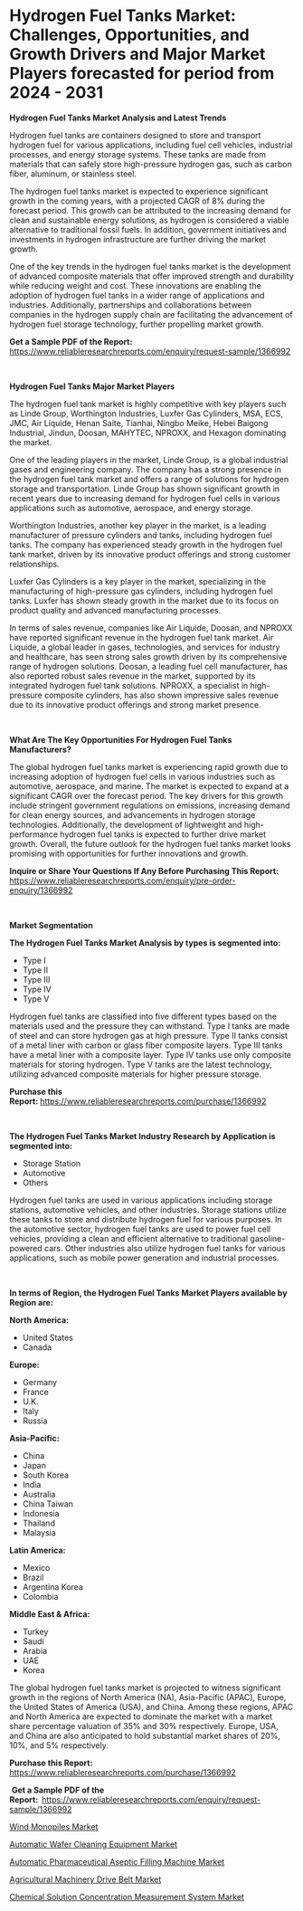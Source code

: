 <p><h1>Hydrogen Fuel Tanks Market: Challenges, Opportunities, and Growth Drivers and Major Market Players forecasted for period from 2024 - 2031</h1></p><p><strong>Hydrogen Fuel Tanks Market Analysis and Latest Trends</strong></p>
<p><p>Hydrogen fuel tanks are containers designed to store and transport hydrogen fuel for various applications, including fuel cell vehicles, industrial processes, and energy storage systems. These tanks are made from materials that can safely store high-pressure hydrogen gas, such as carbon fiber, aluminum, or stainless steel.</p><p>The hydrogen fuel tanks market is expected to experience significant growth in the coming years, with a projected CAGR of 8% during the forecast period. This growth can be attributed to the increasing demand for clean and sustainable energy solutions, as hydrogen is considered a viable alternative to traditional fossil fuels. In addition, government initiatives and investments in hydrogen infrastructure are further driving the market growth.</p><p>One of the key trends in the hydrogen fuel tanks market is the development of advanced composite materials that offer improved strength and durability while reducing weight and cost. These innovations are enabling the adoption of hydrogen fuel tanks in a wider range of applications and industries. Additionally, partnerships and collaborations between companies in the hydrogen supply chain are facilitating the advancement of hydrogen fuel storage technology, further propelling market growth.</p></p>
<p><strong>Get a Sample PDF of the Report:&nbsp;</strong> <a href="https://www.reliableresearchreports.com/enquiry/request-sample/1366992">https://www.reliableresearchreports.com/enquiry/request-sample/1366992</a></p>
<p>&nbsp;</p>
<p><strong>Hydrogen Fuel Tanks Major Market Players</strong></p>
<p><p>The hydrogen fuel tank market is highly competitive with key players such as Linde Group, Worthington Industries, Luxfer Gas Cylinders, MSA, ECS, JMC, Air Liquide, Henan Saite, Tianhai, Ningbo Meike, Hebei Baigong Industrial, Jindun, Doosan, MAHYTEC, NPROXX, and Hexagon dominating the market.</p><p>One of the leading players in the market, Linde Group, is a global industrial gases and engineering company. The company has a strong presence in the hydrogen fuel tank market and offers a range of solutions for hydrogen storage and transportation. Linde Group has shown significant growth in recent years due to increasing demand for hydrogen fuel cells in various applications such as automotive, aerospace, and energy storage.</p><p>Worthington Industries, another key player in the market, is a leading manufacturer of pressure cylinders and tanks, including hydrogen fuel tanks. The company has experienced steady growth in the hydrogen fuel tank market, driven by its innovative product offerings and strong customer relationships.</p><p>Luxfer Gas Cylinders is a key player in the market, specializing in the manufacturing of high-pressure gas cylinders, including hydrogen fuel tanks. Luxfer has shown steady growth in the market due to its focus on product quality and advanced manufacturing processes.</p><p>In terms of sales revenue, companies like Air Liquide, Doosan, and NPROXX have reported significant revenue in the hydrogen fuel tank market. Air Liquide, a global leader in gases, technologies, and services for industry and healthcare, has seen strong sales growth driven by its comprehensive range of hydrogen solutions. Doosan, a leading fuel cell manufacturer, has also reported robust sales revenue in the market, supported by its integrated hydrogen fuel tank solutions. NPROXX, a specialist in high-pressure composite cylinders, has also shown impressive sales revenue due to its innovative product offerings and strong market presence.</p></p>
<p>&nbsp;</p>
<p><strong>What Are The Key Opportunities For Hydrogen Fuel Tanks Manufacturers?</strong></p>
<p><p>The global hydrogen fuel tanks market is experiencing rapid growth due to increasing adoption of hydrogen fuel cells in various industries such as automotive, aerospace, and marine. The market is expected to expand at a significant CAGR over the forecast period. The key drivers for this growth include stringent government regulations on emissions, increasing demand for clean energy sources, and advancements in hydrogen storage technologies. Additionally, the development of lightweight and high-performance hydrogen fuel tanks is expected to further drive market growth. Overall, the future outlook for the hydrogen fuel tanks market looks promising with opportunities for further innovations and growth.</p></p>
<p><strong>Inquire or Share Your Questions If Any Before Purchasing This Report:</strong> <a href="https://www.reliableresearchreports.com/enquiry/pre-order-enquiry/1366992">https://www.reliableresearchreports.com/enquiry/pre-order-enquiry/1366992</a></p>
<p>&nbsp;</p>
<p><strong>Market Segmentation</strong></p>
<p><strong>The Hydrogen Fuel Tanks Market Analysis by types is segmented into:</strong></p>
<p><ul><li>Type I</li><li>Type II</li><li>Type III</li><li>Type IV</li><li>Type V</li></ul></p>
<p><p>Hydrogen fuel tanks are classified into five different types based on the materials used and the pressure they can withstand. Type I tanks are made of steel and can store hydrogen gas at high pressure. Type II tanks consist of a metal liner with carbon or glass fiber composite layers. Type III tanks have a metal liner with a composite layer. Type IV tanks use only composite materials for storing hydrogen. Type V tanks are the latest technology, utilizing advanced composite materials for higher pressure storage.</p></p>
<p><strong>Purchase this Report:&nbsp;</strong><a href="https://www.reliableresearchreports.com/purchase/1366992">https://www.reliableresearchreports.com/purchase/1366992</a></p>
<p>&nbsp;</p>
<p><strong>The Hydrogen Fuel Tanks Market Industry Research by Application is segmented into:</strong></p>
<p><ul><li>Storage Station</li><li>Automotive</li><li>Others</li></ul></p>
<p><p>Hydrogen fuel tanks are used in various applications including storage stations, automotive vehicles, and other industries. Storage stations utilize these tanks to store and distribute hydrogen fuel for various purposes. In the automotive sector, hydrogen fuel tanks are used to power fuel cell vehicles, providing a clean and efficient alternative to traditional gasoline-powered cars. Other industries also utilize hydrogen fuel tanks for various applications, such as mobile power generation and industrial processes.</p></p>
<p>&nbsp;</p>
<p><strong>In terms of Region, the Hydrogen Fuel Tanks Market Players available by Region are:</strong></p>
<p>
    <p> <strong> North America: </strong>
        <ul>
            <li>United States</li>
            <li>Canada</li>
        </ul>
        </p> 
    <p> <strong> Europe: </strong>
        <ul>
            <li>Germany</li>
            <li>France</li>
            <li>U.K.</li>
            <li>Italy</li>
            <li>Russia</li>
        </ul>
        </p> 
    <p> <strong> Asia-Pacific: </strong>
        <ul>
            <li>China</li>
            <li>Japan</li>
            <li>South Korea</li>
            <li>India</li>
            <li>Australia</li>
            <li>China Taiwan</li>
            <li>Indonesia</li>
            <li>Thailand</li>
            <li>Malaysia</li>
        </ul>
        </p> 
    <p> <strong> Latin America: </strong>
        <ul>
            <li>Mexico</li>
            <li>Brazil</li>
            <li>Argentina Korea</li>
            <li>Colombia</li>
        </ul>
        </p> 
    <p> <strong> Middle East & Africa: </strong>
        <ul>
            <li>Turkey</li>
            <li>Saudi</li>
            <li>Arabia</li>
            <li>UAE</li>
            <li>Korea</li>
        </ul>
    </p>
    </p>
<p><p>The global hydrogen fuel tanks market is projected to witness significant growth in the regions of North America (NA), Asia-Pacific (APAC), Europe, the United States of America (USA), and China. Among these regions, APAC and North America are expected to dominate the market with a market share percentage valuation of 35% and 30% respectively. Europe, USA, and China are also anticipated to hold substantial market shares of 20%, 10%, and 5% respectively.</p></p>
<p><strong>Purchase this Report: </strong><a href="https://www.reliableresearchreports.com/purchase/1366992">https://www.reliableresearchreports.com/purchase/1366992</a></p>
<p>&nbsp;<strong>Get a Sample PDF of the Report:&nbsp;&nbsp;</strong><a href="https://www.reliableresearchreports.com/enquiry/request-sample/1366992">https://www.reliableresearchreports.com/enquiry/request-sample/1366992</a></p>
<p><strong></strong></p>
<p><p><a href="https://medium.com/p/98f13418f5f8/edit">Wind Monopiles Market</a></p><p><a href="https://medium.com/p/0df2c52f107a/edit">Automatic Wafer Cleaning Equipment Market</a></p><p><a href="https://medium.com/p/93c7eff94a20/edit">Automatic Pharmaceutical Aseptic Filling Machine Market</a></p><p><a href="https://medium.com/p/83003e8bae1e/edit">Agricultural Machinery Drive Belt Market</a></p><p><a href="https://medium.com/p/1d2eae3f652d/edit">Chemical Solution Concentration Measurement System Market</a></p></p>